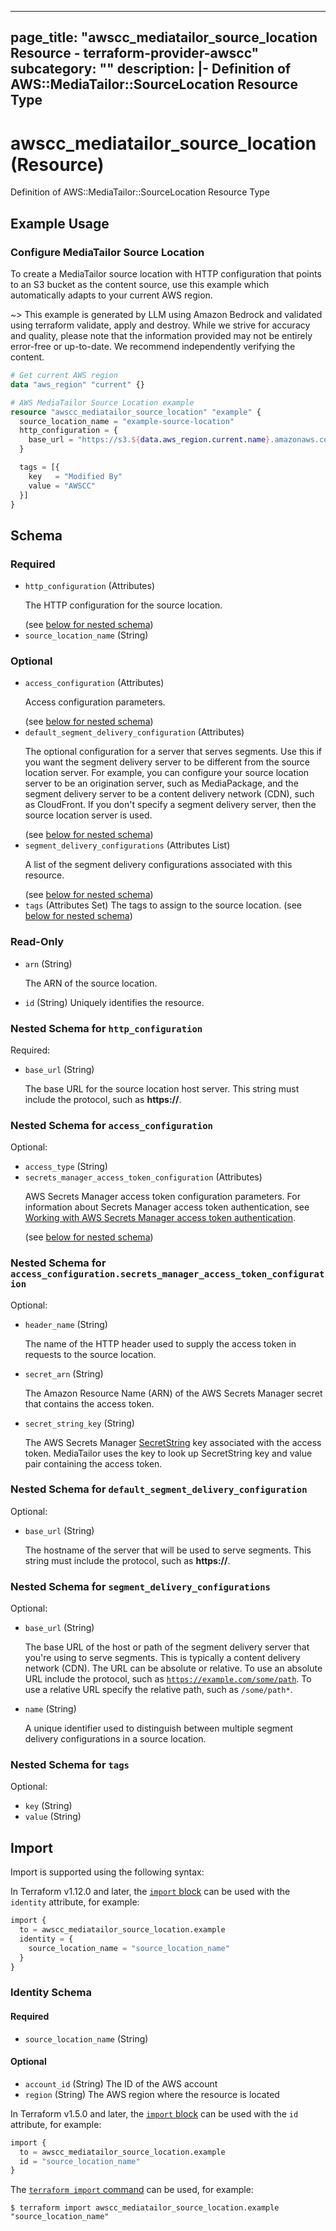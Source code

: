 
---
page_title: "awscc_mediatailor_source_location Resource - terraform-provider-awscc"
subcategory: ""
description: |-
  Definition of AWS::MediaTailor::SourceLocation Resource Type
---

# awscc_mediatailor_source_location (Resource)

Definition of AWS::MediaTailor::SourceLocation Resource Type

## Example Usage

### Configure MediaTailor Source Location

To create a MediaTailor source location with HTTP configuration that points to an S3 bucket as the content source, use this example which automatically adapts to your current AWS region.

~> This example is generated by LLM using Amazon Bedrock and validated using terraform validate, apply and destroy. While we strive for accuracy and quality, please note that the information provided may not be entirely error-free or up-to-date. We recommend independently verifying the content.

```terraform
# Get current AWS region
data "aws_region" "current" {}

# AWS MediaTailor Source Location example
resource "awscc_mediatailor_source_location" "example" {
  source_location_name = "example-source-location"
  http_configuration = {
    base_url = "https://s3.${data.aws_region.current.name}.amazonaws.com/example-bucket/content"
  }

  tags = [{
    key   = "Modified By"
    value = "AWSCC"
  }]
}
```

<!-- schema generated by tfplugindocs -->
## Schema

### Required

- `http_configuration` (Attributes) <p>The HTTP configuration for the source location.</p> (see [below for nested schema](#nestedatt--http_configuration))
- `source_location_name` (String)

### Optional

- `access_configuration` (Attributes) <p>Access configuration parameters.</p> (see [below for nested schema](#nestedatt--access_configuration))
- `default_segment_delivery_configuration` (Attributes) <p>The optional configuration for a server that serves segments. Use this if you want the segment delivery server to be different from the source location server. For example, you can configure your source location server to be an origination server, such as MediaPackage, and the segment delivery server to be a content delivery network (CDN), such as CloudFront. If you don't specify a segment delivery server, then the source location server is used.</p> (see [below for nested schema](#nestedatt--default_segment_delivery_configuration))
- `segment_delivery_configurations` (Attributes List) <p>A list of the segment delivery configurations associated with this resource.</p> (see [below for nested schema](#nestedatt--segment_delivery_configurations))
- `tags` (Attributes Set) The tags to assign to the source location. (see [below for nested schema](#nestedatt--tags))

### Read-Only

- `arn` (String) <p>The ARN of the source location.</p>
- `id` (String) Uniquely identifies the resource.

<a id="nestedatt--http_configuration"></a>
### Nested Schema for `http_configuration`

Required:

- `base_url` (String) <p>The base URL for the source location host server. This string must include the protocol, such as <b>https://</b>.</p>


<a id="nestedatt--access_configuration"></a>
### Nested Schema for `access_configuration`

Optional:

- `access_type` (String)
- `secrets_manager_access_token_configuration` (Attributes) <p>AWS Secrets Manager access token configuration parameters. For information about Secrets Manager access token authentication, see <a href="https://docs.aws.amazon.com/mediatailor/latest/ug/channel-assembly-access-configuration-access-token.html">Working with AWS Secrets Manager access token authentication</a>.</p> (see [below for nested schema](#nestedatt--access_configuration--secrets_manager_access_token_configuration))

<a id="nestedatt--access_configuration--secrets_manager_access_token_configuration"></a>
### Nested Schema for `access_configuration.secrets_manager_access_token_configuration`

Optional:

- `header_name` (String) <p>The name of the HTTP header used to supply the access token in requests to the source location.</p>
- `secret_arn` (String) <p>The Amazon Resource Name (ARN) of the AWS Secrets Manager secret that contains the access token.</p>
- `secret_string_key` (String) <p>The AWS Secrets Manager <a href="https://docs.aws.amazon.com/secretsmanager/latest/apireference/API_CreateSecret.html#SecretsManager-CreateSecret-request-SecretString.html">SecretString</a> key associated with the access token. MediaTailor uses the key to look up SecretString key and value pair containing the access token.</p>



<a id="nestedatt--default_segment_delivery_configuration"></a>
### Nested Schema for `default_segment_delivery_configuration`

Optional:

- `base_url` (String) <p>The hostname of the server that will be used to serve segments. This string must include the protocol, such as <b>https://</b>.</p>


<a id="nestedatt--segment_delivery_configurations"></a>
### Nested Schema for `segment_delivery_configurations`

Optional:

- `base_url` (String) <p>The base URL of the host or path of the segment delivery server that you're using to serve segments. This is typically a content delivery network (CDN). The URL can be absolute or relative. To use an absolute URL include the protocol, such as <code>https://example.com/some/path</code>. To use a relative URL specify the relative path, such as <code>/some/path*</code>.</p>
- `name` (String) <p>A unique identifier used to distinguish between multiple segment delivery configurations in a source location.</p>


<a id="nestedatt--tags"></a>
### Nested Schema for `tags`

Optional:

- `key` (String)
- `value` (String)

## Import

Import is supported using the following syntax:

In Terraform v1.12.0 and later, the [`import` block](https://developer.hashicorp.com/terraform/language/import) can be used with the `identity` attribute, for example:

```terraform
import {
  to = awscc_mediatailor_source_location.example
  identity = {
    source_location_name = "source_location_name"
  }
}
```

<!-- schema generated by tfplugindocs -->
### Identity Schema

#### Required

- `source_location_name` (String)

#### Optional

- `account_id` (String) The ID of the AWS account
- `region` (String) The AWS region where the resource is located

In Terraform v1.5.0 and later, the [`import` block](https://developer.hashicorp.com/terraform/language/import) can be used with the `id` attribute, for example:

```terraform
import {
  to = awscc_mediatailor_source_location.example
  id = "source_location_name"
}
```

The [`terraform import` command](https://developer.hashicorp.com/terraform/cli/commands/import) can be used, for example:

```shell
$ terraform import awscc_mediatailor_source_location.example "source_location_name"
```
